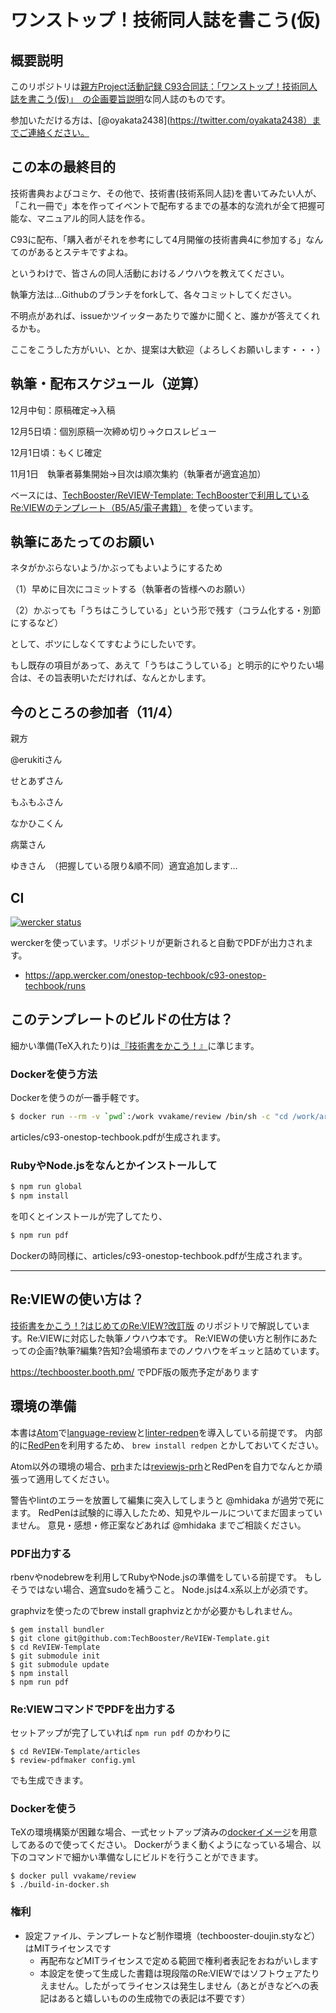 # ワンストップ！技術同人誌を書こう(仮)

## 概要説明
このリポジトリは[親方Project活動記録 C93合同誌：「ワンストップ！技術同人誌を書こう\(仮\)」　の企画要旨説明](http://oyakata2.blog104.fc2.com/blog-entry-13.html)な同人誌のものです。

参加いただける方は、[@oyakata2438](https://twitter.com/oyakata2438）までご連絡ください。

## この本の最終目的
技術書典およびコミケ、その他で、技術書(技術系同人誌)を書いてみたい人が、「これ一冊で」本を作ってイベントで配布するまでの基本的な流れが全て把握可能な、マニュアル的同人誌を作る。

C93に配布、「購入者がそれを参考にして4月開催の技術書典4に参加する」なんてのがあるとステキですよね。

というわけで、皆さんの同人活動におけるノウハウを教えてください。

執筆方法は…Githubのブランチをforkして、各々コミットしてください。

不明点があれば、issueかツイッターあたりで誰かに聞くと、誰かが答えてくれるかも。

ここをこうした方がいい、とか、提案は大歓迎（よろしくお願いします・・・）

## 執筆・配布スケジュール（逆算）
12月中旬：原稿確定→入稿

12月5日頃：個別原稿一次締め切り→クロスレビュー

12月1日頃：もくじ確定

11月1日　執筆者募集開始→目次は順次集約（執筆者が適宜追加）

ベースには、[TechBooster/ReVIEW\-Template: TechBoosterで利用しているRe:VIEWのテンプレート（B5/A5/電子書籍）](https://github.com/TechBooster/ReVIEW-Template) を使っています。


## 執筆にあたってのお願い
ネタがかぶらないよう/かぶってもよいようにするため

（1）早めに目次にコミットする（執筆者の皆様へのお願い）

（2）かぶっても「うちはこうしている」という形で残す（コラム化する・別節にするなど）

として、ボツにしなくてすむようにしたいです。

もし既存の項目があって、あえて「うちはこうしている」と明示的にやりたい場合は、その旨表明いただければ、なんとかします。

## 今のところの参加者（11/4）

親方

@erukitiさん

せとあずさん

もふもふさん

なかひこくん

病葉さん

ゆきさん　（把握している限り&順不同）適宜追加します…

## CI

[![wercker status](https://app.wercker.com/status/7193689c89e58981853142a1e3d685b1/s/master "wercker status")](https://app.wercker.com/project/byKey/7193689c89e58981853142a1e3d685b1)

werckerを使っています。リポジトリが更新されると自動でPDFが出力されます。

* https://app.wercker.com/onestop-techbook/c93-onestop-techbook/runs

## このテンプレートのビルドの仕方は？

細かい準備(TeX入れたり)は[『技術書をかこう！』](https://github.com/TechBooster/C89-FirstStepReVIEW-v2)に準じます。

### Dockerを使う方法

Dockerを使うのが一番手軽です。

```sh
$ docker run --rm -v `pwd`:/work vvakame/review /bin/sh -c "cd /work/articles ; review-pdfmaker config.yml"
```

articles/c93-onestop-techbook.pdfが生成されます。

### RubyやNode.jsをなんとかインストールして

```sh
$ npm run global
$ npm install
```

を叩くとインストールが完了してたり、

```sh
$ npm run pdf
```

Dockerの時同様に、articles/c93-onestop-techbook.pdfが生成されます。

-----

## Re:VIEWの使い方は？

[技術書をかこう！?はじめてのRe:VIEW?改訂版](https://github.com/TechBooster/C89-FirstStepReVIEW-v2)
のリポジトリで解説しています。Re:VIEWに対応した執筆ノウハウ本です。
Re:VIEWの使い方と制作にあたっての企画?執筆?編集?告知?会場頒布までのノウハウをギュッと詰めています。

https://techbooster.booth.pm/ でPDF版の販売予定があります

## 環境の準備

本書は[Atom](https://atom.io/)で[language-review](https://atom.io/packages/language-review)と[linter-redpen](https://atom.io/packages/linter-redpen)を導入している前提です。
内部的に[RedPen](http://redpen.cc/)を利用するため、 `brew install redpen` とかしておいてください。

Atom以外の環境の場合、[prh](https://github.com/vvakame/prh)または[reviewjs-prh](https://github.com/vvakame/reviewjs-prh)とRedPenを自力でなんとか頑張って適用してください。

警告やlintのエラーを放置して編集に突入してしまうと @mhidaka が過労で死にます。
RedPenは試験的に導入したため、知見やルールについてまだ固まっていません。
意見・感想・修正案などあれば @mhidaka までご相談ください。

### PDF出力する

rbenvやnodebrewを利用してRubyやNode.jsの準備をしている前提です。
もしそうではない場合、適宜sudoを補うこと。
Node.jsは4.x系以上が必須です。

graphvizを使ったのでbrew install graphvizとかが必要かもしれません。

```
$ gem install bundler
$ git clone git@github.com:TechBooster/ReVIEW-Template.git
$ cd ReVIEW-Template
$ git submodule init
$ git submodule update
$ npm install
$ npm run pdf
```

### Re:VIEWコマンドでPDFを出力する

セットアップが完了していれば `npm run pdf` のかわりに
```
$ cd ReVIEW-Template/articles
$ review-pdfmaker config.yml
```

でも生成できます。

### Dockerを使う

TeXの環境構築が困難な場合、一式セットアップ済みの[dockerイメージ](https://registry.hub.docker.com/u/vvakame/review/)を用意してあるので使ってください。
Dockerがうまく動くようになっている場合、以下のコマンドで細かい準備なしにビルドを行うことができます。

```
$ docker pull vvakame/review
$ ./build-in-docker.sh
```

### 権利

 * 設定ファイル、テンプレートなど制作環境（techbooster-doujin.styなど）はMITライセンスです
   * 再配布などMITライセンスで定める範囲で権利者表記をおねがいします
   * 本設定を使って生成した書籍は現段階のRe:VIEWではソフトウェアたりえません。したがってライセンスは発生しません（あとがきなどへの表記はあると嬉しいものの生成物での表記は不要です）
